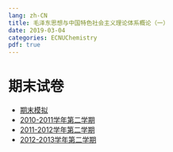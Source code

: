 ```yaml
---
lang: zh-CN
title: 毛泽东思想与中国特色社会主义理论体系概论（一）
date: 2019-03-04
categories: ECNUChemistry
pdf: true
---
```

# 期末试卷
* [期末模拟](https://dev.tencent.com/api/share/download/c7a1b2c0-cf1d-492e-a9b1-6b0fee48fe18)
* [2010-2011学年第二学期](https://dev.tencent.com/api/share/download/077e91e1-33b9-49aa-a4ee-2c0e119fa9be)
* [2011-2012学年第二学期](https://dev.tencent.com/api/share/download/541096b8-5b8b-4635-bb86-ac60828f42ea)
* [2012-2013学年第二学期](https://dev.tencent.com/api/share/download/6882a1c2-1106-4608-ba60-04117de59c3f)